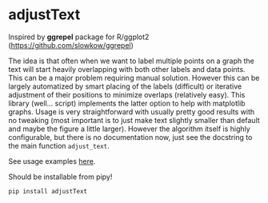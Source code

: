 # adjustText

Inspired by **ggrepel** package for R/ggplot2 (https://github.com/slowkow/ggrepel)

The idea is that often when we want to label multiple points on a graph the text will start heavily overlapping with both other labels and data points. This can be a major problem requiring manual solution. However this can be largely automatized by smart placing of the labels (difficult) or iterative adjustment of their positions to minimize overlaps (relatively easy). This library (well... script) implements the latter option to help with matplotlib graphs. Usage is very straightforward with usually pretty good results with no tweaking (most important is to just make text slightly smaller than default and maybe the figure a little larger). However the algorithm itself is highly configurable, but there is no documentation now, just see the docstring to the main function `adjust_text`.

See usage examples [here].

Should be installable from pipy!
```
pip install adjustText
```

[here]: https://github.com/Phlya/adjustText/blob/master/examples/Examples.ipynb
